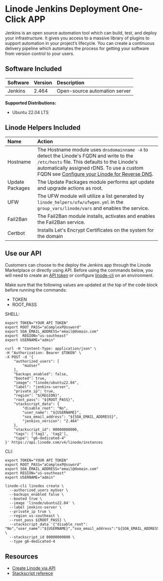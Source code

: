# Linode Jenkins Deployment One-Click APP

Jenkins is an open source automation tool which can build, test, and deploy your infrastructure. It gives you access to a massive library of plugins to support automation in your project’s lifecycle. You can create a continuous delivery pipeline which automates the process for getting your software from version control to your users.

## Software Included

| Software  | Version   | Description   |
| :---      | :----     | :---          |
| Jenkins    | 2.464    | Open-source automation server |

**Supported Distributions:**

- Ubuntu 22.04 LTS

## Linode Helpers Included

| Name  | Action  |
| :---  | :---    |
| Hostname   | The Hostname module uses `dnsdomainname -A` to detect the Linode's FQDN and write to the `/etc/hosts` file. This defaults to the Linode's automatically assigned rDNS. To use a custom FQDN see [Configure your Linode for Reverse DNS](https://www.linode.com/docs/guides/configure-your-linode-for-reverse-dns/).  |
| Update Packages   | The Update Packages module performs apt update and upgrade actions as root.  |
| UFW   | The UFW module will utilize a list generated by `linode_helpers/ufw/ufwgen.yml` in the `group_vars/linode/vars` and enables the service.  |
| Fail2Ban   | The Fail2Ban module installs, activates and enables the Fail2Ban service.  |
| Certbot    | Installs Let's Encrypt Certificates on the system for the domain |

## Use our API

Customers can choose to the deploy the Jenkins app through the Linode Marketplace or directly using API. Before using the commands below, you will need to create an [API token](https://www.linode.com/docs/products/tools/linode-api/get-started/#create-an-api-token) or configure [linode-cli](https://www.linode.com/products/cli/) on an environment.

Make sure that the following values are updated at the top of the code block before running the commands:
- TOKEN
- ROOT_PASS

SHELL:
```
export TOKEN="YOUR API TOKEN"
export ROOT_PASS="aComplexP@ssword"
export SOA_EMAIL_ADDRESS="email@domain.com"
export  REGION="us-southeast"
export USERNAME="admin"

curl -H "Content-Type: application/json" \
-H "Authorization: Bearer $TOKEN" \
-X POST -d '{
    "authorized_users": [
        "muUser"
    ],
    "backups_enabled": false,
    "booted": true,
    "image": "linode/ubuntu22.04",
    "label": "jenkins-server",
    "private_ip": true,
    "region": "${REGION}",
    "root_pass": "${ROOT_PASS}",
    "stackscript_data": {
        "disable_root": "No",
        "user_name": "${USERNAME}",
        "soa_email_address": "${SOA_EMAIL_ADDRESS}",
        "jenkins_version": "2.464"
    },
    "stackscript_id": 00000000000,
    "tags": ['tag1', 'tag2'],
    "type": "g6-dedicated-4"
}' https://api.linode.com/v4/linode/instances
```

CLI:
```
export TOKEN="YOUR API TOKEN"
export ROOT_PASS="aComplexP@ssword"
export SOA_EMAIL_ADDRESS="email@domain.com"
export REGION="us-southeast"
export USERNAME="admin"

linode-cli linodes create \
  --authorized_users myUser \
  --backups_enabled false \
  --booted true \
  --image 'linode/ubuntu22.04' \
  --label jenkins-server \
  --private_ip true \
  --region us-southeast \
  --root_pass ${ROOT_PASS} \
  --stackscript_data '{"disable_root": "No","user_name":"${USERNAME}","soa_email_address":"${SOA_EMAIL_ADDRESS}","jenkins_version":"2.464"}' \
  --stackscript_id 00000000000 \
  --type g6-dedicated-4
```

## Resources

- [Create Linode via API](https://www.linode.com/docs/api/linode-instances/#linode-create)
- [Stackscript referece](https://www.linode.com/docs/guides/writing-scripts-for-use-with-linode-stackscripts-a-tutorial/#user-defined-fields-udfs)